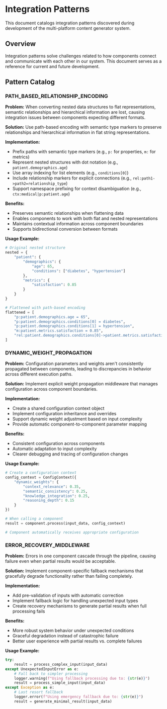 # Integration Patterns

This document catalogs integration patterns discovered during development of the multi-platform content generator system.

## Overview

Integration patterns solve challenges related to how components connect and communicate with each other in our system. This document serves as a reference for current and future development.

## Pattern Catalog

### PATH_BASED_RELATIONSHIP_ENCODING

**Problem:** When converting nested data structures to flat representations, semantic relationships and hierarchical information are lost, causing integration issues between components expecting different formats.

**Solution:** Use path-based encoding with semantic type markers to preserve relationships and hierarchical information in flat string representations.

**Implementation:**
- Prefix paths with semantic type markers (e.g., `p:` for properties, `m:` for metrics)
- Represent nested structures with dot notation (e.g., `patient.demographics.age`)
- Use array indexing for list elements (e.g., `conditions[0]`)
- Include relationship markers for explicit connections (e.g., `rel:path1->path2=relationship_type`)
- Support namespace prefixing for context disambiguation (e.g., `ctx:medical|p:patient.age`)

**Benefits:**
- Preserves semantic relationships when flattening data
- Enables components to work with both flat and nested representations
- Maintains contextual information across component boundaries
- Supports bidirectional conversion between formats

**Usage Example:**
```python
# Original nested structure
nested = {
    "patient": {
        "demographics": {
            "age": 65,
            "conditions": ["diabetes", "hypertension"]
        },
        "metrics": {
            "satisfaction": 0.85
        }
    }
}

# Flattened with path-based encoding
flattened = [
    "p:patient.demographics.age = 65",
    "p:patient.demographics.conditions[0] = diabetes",
    "p:patient.demographics.conditions[1] = hypertension",
    "m:patient.metrics.satisfaction = 0.85",
    "rel:patient.demographics.conditions[0]->patient.metrics.satisfaction = condition_influences_satisfaction"
]
```

### DYNAMIC_WEIGHT_PROPAGATION

**Problem:** Configuration parameters and weights aren't consistently propagated between components, leading to discrepancies in behavior across different execution paths.

**Solution:** Implement explicit weight propagation middleware that manages configuration across component boundaries.

**Implementation:**
- Create a shared configuration context object
- Implement configuration inheritance and overrides
- Support dynamic weight adjustment based on input complexity
- Provide automatic component-to-component parameter mapping

**Benefits:**
- Consistent configuration across components
- Automatic adaptation to input complexity
- Clearer debugging and tracing of configuration changes

**Usage Example:**
```python
# Create a configuration context
config_context = ConfigContext({
    "dynamic_weights": {
        "context_relevance": 0.35,
        "semantic_consistency": 0.25,
        "knowledge_integration": 0.25,
        "reasoning_depth": 0.15
    }
})

# When calling a component
result = component.process(input_data, config_context)

# Component automatically receives appropriate configuration
```

### ERROR_RECOVERY_MIDDLEWARE

**Problem:** Errors in one component cascade through the pipeline, causing failure even when partial results would be acceptable.

**Solution:** Implement component-specific fallback mechanisms that gracefully degrade functionality rather than failing completely.

**Implementation:**
- Add pre-validation of inputs with automatic correction
- Implement fallback logic for handling unexpected input types
- Create recovery mechanisms to generate partial results when full processing fails

**Benefits:**
- More robust system behavior under unexpected conditions
- Graceful degradation instead of catastrophic failure
- Better user experience with partial results vs. complete failures

**Usage Example:**
```python
try:
    result = process_complex_input(input_data)
except UnexpectedInputError as e:
    # Fall back to simpler processing
    logger.warning(f"Using fallback processing due to: {str(e)}")
    result = process_simple_input(input_data)
except Exception as e:
    # Last resort fallback
    logger.error(f"Using emergency fallback due to: {str(e)}")
    result = generate_minimal_result(input_data)
```
